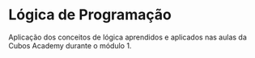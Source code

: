 # Lógica de Programação
Aplicação dos conceitos de lógica aprendidos e aplicados nas aulas da Cubos Academy durante o módulo 1.

